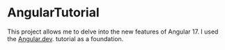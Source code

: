 # AngularTutorial

This project allows me to delve into the new features of Angular 17. I used the [Angular.dev](https://angular.dev/tutorials/first-app). tutorial as a foundation.
